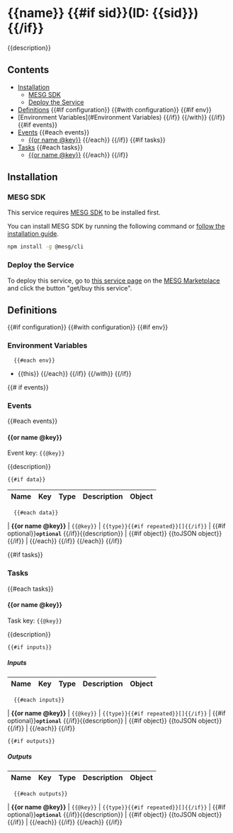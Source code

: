 # {{name}} {{#if sid}}(ID: {{sid}}){{/if}}

{{description}}

## Contents

- [Installation](#Installation)
  - [MESG SDK](#MESG-SDK)
  - [Deploy the Service](#Service)
- [Definitions](#Definitions)
{{#if configuration}}
  {{#with configuration}}
    {{#if env}}
- [Environment Variables](#Environment Variables)
    {{/if}}
  {{/with}}
{{/if}}
{{#if events}}
- [Events](#Events)
  {{#each events}}
  - [{{or name @key}}](#{{@key}})
  {{/each}}
{{/if}}
{{#if tasks}}
- [Tasks](#Tasks)
  {{#each tasks}}
  - [{{or name @key}}](#{{@key}})
  {{/each}}
{{/if}}

## Installation

### MESG SDK

This service requires [MESG SDK](https://github.com/mesg-foundation/engine) to be installed first.

You can install MESG SDK by running the following command or [follow the installation guide](https://docs.mesg.com/guide/start-here/installation.html).

```bash
npm install -g @mesg/cli
```

### Deploy the Service

To deploy this service, go to [this service page](https://marketplace.mesg.com/services/{{sid}}) on the [MESG Marketplace](https://marketplace.mesg.com) and click the button "get/buy this service".

## Definitions

{{#if configuration}}
  {{#with configuration}}
    {{#if env}}    
### Environment Variables
      {{#each env}}
- {{this}}
      {{/each}}
    {{/if}}
  {{/with}}
{{/if}}

{{# if events}}
### Events

  {{#each events}}
<h4 id="{{@key}}">{{or name @key}}</h4>

Event key: `{{@key}}`

{{description}}

    {{#if data}}
| **Name** | **Key** | **Type** | **Description** | **Object** |
| --- | --- | --- | --- | --- |
      {{#each data}}
| **{{or name @key}}** | `{{@key}}` | `{{type}}{{#if repeated}}[]{{/if}}` | {{#if optional}}**`optional`** {{/if}}{{description}} | {{#if object}} {{toJSON object}} {{/if}} |
      {{/each}}
    {{/if}}
  {{/each}}
{{/if}}

{{#if tasks}}
### Tasks

  {{#each tasks}}
<h4 id="{{@key}}">{{or name @key}}</h4>

Task key: `{{@key}}`

{{description}}

    {{#if inputs}}
##### Inputs

| **Name** | **Key** | **Type** | **Description** | **Object** |
| --- | --- | --- | --- | --- |
      {{#each inputs}}
| **{{or name @key}}** | `{{@key}}` | `{{type}}{{#if repeated}}[]{{/if}}` | {{#if optional}}**`optional`** {{/if}}{{description}} | {{#if object}} {{toJSON object}} {{/if}} |
      {{/each}}
    {{/if}}
  
    {{#if outputs}}
##### Outputs

| **Name** | **Key** | **Type** | **Description** | **Object** |
| --- | --- | --- | --- | --- |
      {{#each outputs}}
| **{{or name @key}}** | `{{@key}}` | `{{type}}{{#if repeated}}[]{{/if}}` | {{#if optional}}**`optional`** {{/if}}{{description}} | {{#if object}} {{toJSON object}} {{/if}} |
      {{/each}}
    {{/if}}
  {{/each}}
{{/if}}

